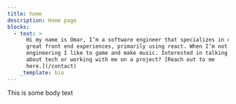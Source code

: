 ```yaml
---
title: home
description: Home page
blocks:
  - text: >
      Hi my name is Omar, I’m a software engineer that specializes in creating
      great front end experiences, primarily using react. When I’m not
      engineering I like to game and make music. Interested in talking to me
      about tech or working with me on a project? [Reach out to me
      here.](/contact)
    _template: bio
---
```


This is some body text
